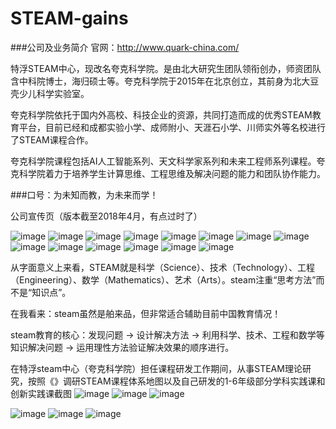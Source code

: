 # STEAM-gains

###公司及业务简介
官网：http://www.quark-china.com/

特浮STEAM中心，现改名夸克科学院。是由北大研究生团队领衔创办，师资团队含中科院博士，海归硕士等。夸克科学院于2015年在北京创立，其前身为北大豆壳少儿科学实验室。

夸克科学院依托于国内外高校、科技企业的资源，共同打造而成的优秀STEAM教育平台，目前已经和成都实验小学、成师附小、天涯石小学、川师实外等名校进行了STEAM课程合作。

夸克科学院课程包括AI人工智能系列、天文科学家系列和未来工程师系列课程。夸克科学院着力于培养学生计算思维、工程思维及解决问题的能力和团队协作能力。

###口号：为未知而教，为未来而学！

公司宣传页（版本截至2018年4月，有点过时了）

![image](https://github.com/michaelwuyu/STEAM-gains/blob/master/images/64.jpg)
![image](https://github.com/michaelwuyu/STEAM-gains/blob/master/images/65.jpg)
![image](https://github.com/michaelwuyu/STEAM-gains/blob/master/images/46.jpg)
![image](https://github.com/michaelwuyu/STEAM-gains/blob/master/images/67.jpg)
![image](https://github.com/michaelwuyu/STEAM-gains/blob/master/images/68.jpg)
![image](https://github.com/michaelwuyu/STEAM-gains/blob/master/images/70.jpg)
![image](https://github.com/michaelwuyu/STEAM-gains/blob/master/images/72.jpg)
![image](https://github.com/michaelwuyu/STEAM-gains/blob/master/images/79.jpg)
![image](https://github.com/michaelwuyu/STEAM-gains/blob/master/images/80.jpg)
![image](https://github.com/michaelwuyu/STEAM-gains/blob/master/images/81.jpg)
![image](https://github.com/michaelwuyu/STEAM-gains/blob/master/images/87.jpg)
![image](https://github.com/michaelwuyu/STEAM-gains/blob/master/images/91.jpg)
![image](https://github.com/michaelwuyu/STEAM-gains/blob/master/images/97.jpg)
![image](https://github.com/michaelwuyu/STEAM-gains/blob/master/images/151.jpg)

从字面意义上来看，STEAM就是科学（Science）、技术（Technology）、工程（Engineering）、数学（Mathematics）、艺术（Arts）。steam注重“思考方法”而不是“知识点”。

在我看来：steam虽然是舶来品，但非常适合辅助目前中国教育情况！

steam教育的核心：发现问题 → 设计解决方法 → 利用科学、技术、工程和数学等知识解决问题 → 运用理性方法验证解决效果的顺序进行。

在特浮steam中心（夸克科学院）担任课程研发工作期间，从事STEAM理论研究，按照《》调研STEAM课程体系地图以及自己研发的1-6年级部分学科实践课和创新实践课截图
![image](https://github.com/michaelwuyu/STEAM-gains/blob/master/images/3.jpg)
![image](https://github.com/michaelwuyu/STEAM-gains/blob/master/images/2.jpg)
![image](https://github.com/michaelwuyu/STEAM-gains/blob/master/images/1.jpg)

![image](https://github.com/michaelwuyu/STEAM-gains/blob/master/images/123.jpg)
![image](https://github.com/michaelwuyu/STEAM-gains/blob/master/images/422.jpg)
![image](https://github.com/michaelwuyu/STEAM-gains/blob/master/images/853.jpg)
